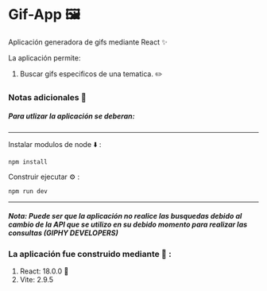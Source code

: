 # Gif-App 🖼️

Aplicación generadora de gifs mediante React ✨

La aplicación permite: 

1. Buscar gifs especificos de una tematica. ✏️

### Notas adicionales 📗

##### Para utlizar la aplicación se deberan:

---

Instalar modulos de node ⬇️ :

```
npm install
```

Construir ejecutar ⚙️ :

```
npm run dev
```

---

##### Nota: Puede ser que la aplicación no realice las busquedas debido al cambio de la API que se utilizo en su debido momento para realizar las consultas (GIPHY DEVELOPERS)

### La aplicación fue construido mediante 🔧 :

1. React: 18.0.0 🚀
3. Vite: 2.9.5 


